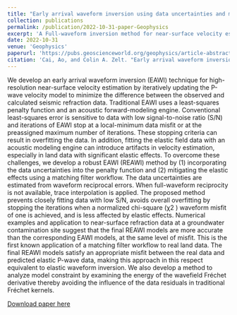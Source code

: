 ```yaml
---
title: "Early arrival waveform inversion using data uncertainties and matching filters with application to near-surface seismic refraction data"
collection: publications
permalink: /publication/2022-10-31-paper-Geophysics
excerpt: 'A Full-waveform inversion method for near-surface velocity estimation with read data application'
date: 2022-10-31
venue: 'Geophysics'
paperurl: 'https://pubs.geoscienceworld.org/geophysics/article-abstract/87/6/R465/618675/Early-arrival-waveform-inversion-using-data'
citation: 'Cai, Ao, and Colin A. Zelt. "Early arrival waveform inversion using data uncertainties and matching filters with application to near-surface seismic refraction data." Geophysics 87.6 (2022): R465-R486.'
---
```

We develop an early arrival waveform inversion (EAWI) technique for high-resolution near-surface velocity estimation by iteratively updating the P-wave velocity model to minimize the difference between the observed and calculated seismic refraction data. Traditional EAWI uses a least-squares penalty function and an acoustic forward-modeling engine. Conventional least-squares error is sensitive to data with low signal-to-noise ratio (S/N) and iterations of EAWI stop at a local-minimum data misfit or at the preassigned maximum number of iterations. These stopping criteria can result in overfitting the data. In addition, fitting the elastic field data with an acoustic modeling engine can introduce artifacts in velocity estimation, especially in land data with significant elastic effects. To overcome these challenges, we develop a robust EAWI (REAWI) method by (1) incorporating the data uncertainties into the penalty function and (2) mitigating the elastic effects using a matching filter workflow. The data uncertainties are estimated from waveform reciprocal errors. When full-waveform reciprocity is not available, trace interpolation is applied. The proposed method prevents closely fitting data with low S/N, avoids overall overfitting by stopping the iterations when a normalized chi-square (⁠χ2
⁠) waveform misfit of one is achieved, and is less affected by elastic effects. Numerical examples and application to near-surface refraction data at a groundwater contamination site suggest that the final REAWI models are more accurate than the corresponding EAWI models, at the same level of misfit. This is the first known application of a matching filter workflow to real land data. The final REAWI models satisfy an appropriate misfit between the real data and predicted elastic P-wave data, making this approach in this respect equivalent to elastic waveform inversion. We also develop a method to analyze model constraint by examining the energy of the wavefield Fréchet derivative thereby avoiding the influence of the data residuals in traditional Fréchet kernels.

[Download paper here](https://pubs.geoscienceworld.org/geophysics/article-abstract/87/6/R465/618675/Early-arrival-waveform-inversion-using-data)
